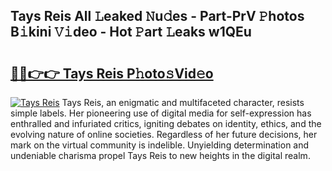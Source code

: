 ## Tays Reis All 𝙻eaked 𝙽u𝚍es - Part-PrV 𝙿hotos B𝚒kini 𝚅𝚒deo - Hot 𝙿art 𝙻eaks w1QEu

# <h2><a href="http://ld6qh03.urlbe.top/?page=Tays+Reis">🔗🔗👉👉 Tays Reis P𝚑oto𝚜Vid𝚎o</a></h2>

[![Tays Reis](https://i.imgur.com/eBuTRDB.gif)](http://ld6qh03.urlbe.top/?page=Tays+Reis)
Tays Reis, an enigmatic and multifaceted character, resists simple labels. Her pioneering use of digital media for self-expression has enthralled and infuriated critics, igniting debates on identity, ethics, and the evolving nature of online societies. Regardless of her future decisions, her mark on the virtual community is indelible. Unyielding determination and undeniable charisma propel Tays Reis to new heights in the digital realm.
